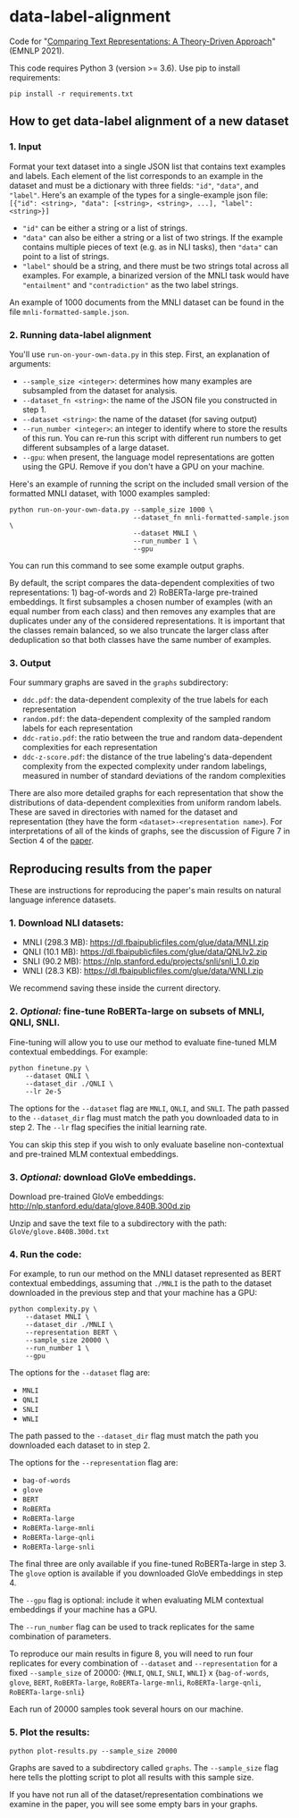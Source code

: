 # data-label-alignment

Code for "[Comparing Text Representations: A Theory-Driven Approach](https://aclanthology.org/2021.emnlp-main.449.pdf)" (EMNLP 2021).

This code requires Python 3 (version >= 3.6). Use pip to install requirements:

```
pip install -r requirements.txt
```

## How to get data-label alignment of a new dataset

### 1. Input
Format your text dataset into a single JSON list that contains text examples and labels.
Each element of the list corresponds to an example in the dataset and must be a dictionary with three fields: `"id"`, `"data"`, and `"label"`.
Here's an example of the types for a single-example json file:
```[{"id": <string>, "data": [<string>, <string>, ...], "label": <string>}]```

- `"id"` can be either a string or a list of strings.
- `"data"` can also be either a string or a list of two strings.
If the example contains multiple pieces of text (e.g. as in NLI tasks), then `"data"` can point to a list of strings.
- `"label"` should be a string, and there must be two strings total across all examples.
For example, a binarized version of the MNLI task would have `"entailment"` and `"contradiction"` as the two label strings.

An example of 1000 documents from the MNLI dataset can be found in the file `mnli-formatted-sample.json`.

### 2. Running data-label alignment

You'll use `run-on-your-own-data.py` in this step. First, an explanation of arguments:
- `--sample_size <integer>`: determines how many examples are subsampled from the dataset for analysis. 
- `--dataset_fn <string>`: the name of the JSON file you constructed in step 1.
- `--dataset <string>`: the name of the dataset (for saving output)
- `--run_number <integer>`: an integer to identify where to store the results of this run. You can re-run this script with different run numbers to get different subsamples of a large dataset.
- `--gpu`: when present, the language model representations are gotten using the GPU. Remove if you don't have a GPU on your machine.

Here's an example of running the script on the included small version of the formatted MNLI dataset, with 1000 examples sampled:
```
python run-on-your-own-data.py --sample_size 1000 \
                               --dataset_fn mnli-formatted-sample.json \
                               --dataset MNLI \
                               --run_number 1 \
                               --gpu
```
You can run this command to see some example output graphs.

By default, the script compares the data-dependent complexities of two representations: 1) bag-of-words and 2) RoBERTa-large pre-trained embeddings. It first subsamples a chosen number of examples (with an equal number from each class) and then removes any examples that are duplicates under any of the considered representations. It is important that the classes remain balanced, so we also truncate the larger class after deduplication so that both classes have the same number of examples.

### 3. Output

Four summary graphs are saved in the `graphs` subdirectory:

- `ddc.pdf`: the data-dependent complexity of the true labels for each representation
- `random.pdf`: the data-dependent complexity of the sampled random labels for each representation
- `ddc-ratio.pdf`: the ratio between the true and random data-dependent complexities for each representation
- `ddc-z-score.pdf`: the distance of the true labeling's data-dependent complexity from the expected complexity under random labelings, measured in number of standard deviations of the random complexities

There are also more detailed graphs for each representation that show the distributions of data-dependent complexities from uniform random labels. These are saved in directories with named for the dataset and representation (they have the form `<dataset>-<representation name>`). For interpretations of all of the kinds of graphs, see the discussion of Figure 7 in Section 4 of the [paper](https://aclanthology.org/2021.emnlp-main.449.pdf).



## Reproducing results from the paper

These are instructions for reproducing the paper's main results on natural language inference datasets.


### 1. Download NLI datasets:

- MNLI (298.3 MB): https://dl.fbaipublicfiles.com/glue/data/MNLI.zip 
- QNLI (10.1 MB): https://dl.fbaipublicfiles.com/glue/data/QNLIv2.zip
- SNLI (90.2 MB): https://nlp.stanford.edu/projects/snli/snli_1.0.zip 
- WNLI (28.3 KB): https://dl.fbaipublicfiles.com/glue/data/WNLI.zip

We recommend saving these inside the current directory.

### 2. *Optional:* fine-tune RoBERTa-large on subsets of MNLI, QNLI, SNLI.

Fine-tuning will allow you to use our method to evaluate fine-tuned MLM contextual embeddings. For example:

```
python finetune.py \
    --dataset QNLI \
    --dataset_dir ./QNLI \
    --lr 2e-5
```

The options for the `--dataset` flag are `MNLI`, `QNLI`, and `SNLI`. The path passed to the `--dataset_dir` flag must match the path you downloaded data to in step 2. The `--lr` flag specifies the initial learning rate.

You can skip this step if you wish to only evaluate baseline non-contextual and pre-trained MLM contextual embeddings.

### 3. *Optional:* download GloVe embeddings.

Download pre-trained GloVe embeddings: http://nlp.stanford.edu/data/glove.840B.300d.zip

Unzip and save the text file to a subdirectory with the path: `GloVe/glove.840B.300d.txt`

### 4. Run the code:

For example, to run our method on the MNLI dataset represented as BERT contextual embeddings, assuming that `./MNLI` is the path to the dataset downloaded in the previous step and that your machine has a GPU:

```
python complexity.py \
    --dataset MNLI \
    --dataset_dir ./MNLI \
    --representation BERT \
    --sample_size 20000 \
    --run_number 1 \
    --gpu
```

The options for the `--dataset` flag are:
- `MNLI`
- `QNLI`
- `SNLI`
- `WNLI`

The path passed to the `--dataset_dir` flag must match the path you downloaded each dataset to in step 2.

The options for the `--representation` flag are:
- `bag-of-words`
- `glove`
- `BERT`
- `RoBERTa`
- `RoBERTa-large`
- `RoBERTa-large-mnli`
- `RoBERTa-large-qnli`
- `RoBERTa-large-snli`

The final three are only available if you fine-tuned RoBERTa-large in step 3. The `glove` option is available if you downloaded GloVe embeddings in step 4.

The `--gpu` flag is optional: include it when evaluating MLM contextual embeddings if your machine has a GPU.

The `--run_number` flag can be used to track replicates for the same combination of parameters.

To reproduce our main results in figure 8, you will need to run four replicates for every combination of `--dataset` and `--representation` for a fixed `--sample_size` of 20000:
{`MNLI`, `QNLI`, `SNLI`, `WNLI`} x {`bag-of-words`, `glove`, `BERT`, `RoBERTa-large`, `RoBERTa-large-mnli`, `RoBERTa-large-qnli`, `RoBERTa-large-snli`}

Each run of 20000 samples took several hours on our machine.

### 5. Plot the results:

```
python plot-results.py --sample_size 20000
```

Graphs are saved to a subdirectory called `graphs`. The `--sample_size` flag here tells the plotting script to plot all results with this sample size.

If you have not run all of the dataset/representation combinations we examine in the paper, you will see some empty bars in your graphs.




